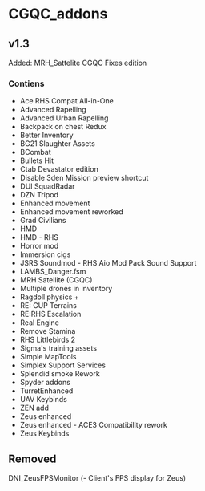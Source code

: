 # CGQC_addons

## v1.3

Added:
MRH_Sattelite CGQC Fixes edition

### Contiens
- Ace RHS Compat All-in-One
- Advanced Rapelling
- Advanced Urban Rapelling
- Backpack on chest Redux
- Better Inventory
- BG21 Slaughter Assets
- BCombat
- Bullets Hit
- Ctab Devastator edition
- Disable 3den Mission preview shortcut
- DUI SquadRadar
- DZN Tripod
- Enhanced movement
- Enhanced movement reworked
- Grad Civilians
- HMD
- HMD - RHS
- Horror mod
- Immersion cigs
- JSRS Soundmod - RHS Aio Mod Pack Sound Support
- LAMBS_Danger.fsm
- MRH Satellite (CGQC)
- Multiple drones in inventory
- Ragdoll physics +
- RE: CUP Terrains
- RE:RHS Escalation
- Real Engine
- Remove Stamina
- RHS Littlebirds 2
- Sigma's training assets
- Simple MapTools
- Simplex Support Services
- Splendid smoke Rework
- Spyder addons
- TurretEnhanced
- UAV Keybinds
- ZEN add
- Zeus enhanced
- Zeus enhanced - ACE3 Compatibility rework
- Zeus Keybinds

## Removed
DNI_ZeusFPSMonitor (- Client's FPS display for Zeus)

